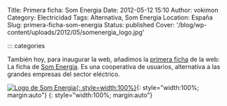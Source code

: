 Title: Primera ficha: Som Energia
Date: 2012-05-12 15:10
Author: vokimon
Category: Electricidad
Tags: Alternativa, Som Energia
Location: España
Slug: primera-ficha-som-energia
Status: published
Cover: '/blog/wp-content/uploads/2012/05/somenergia_logo.jpg'

::: categories

También hoy, para inaugurar la web,
añadimos la [primera ficha] de la web:
La ficha de [Som Energia].
Es una cooperativa de usuarios, alternativa a las
grandes empresas del sector eléctrico.

[![Logo de Som Energia]({static}/blog/wp-content/uploads/2012/05/somenergia_logo.jpg "Logo de Som Energia"){: style=width:100%}]({static}/blog/wp-content/uploads/2012/05/somenergia_logo.jpg){: style="width:100%; margin:auto"}
{: style="width:100%; margin:auto"}


[primera ficha]: {filename}/pages/electricas-som-energia.md
[Som Energia]: https://somenergia.coop


